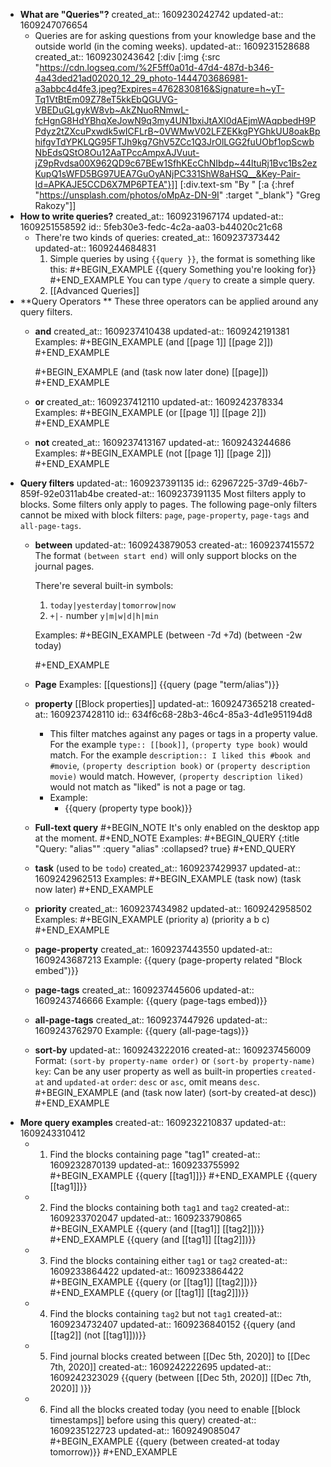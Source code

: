 - **What are "Queries"?**
  created_at:: 1609230242742
  updated-at:: 1609247076654
	- Queries are for asking questions from your knowledge base and the outside world (in the coming weeks).
	  updated-at:: 1609231528688
	  created_at:: 1609230243642
	  [:div [:img {:src "https://cdn.logseq.com/%2F5ff0a01d-47d4-487d-b346-4a43ded21ad02020_12_29_photo-1444703686981-a3abbc4d4fe3.jpeg?Expires=4762830816&Signature=h~yT-Tq1VtBtEm09Z78eT5kkEbQGUVG-VBEDuGLgykW8vb~AkZNuoRNmwL-fcHgnG8HdYBhqXeJowN9q3my4UN1bxiJtAXl0dAEjmWAqpbedH9PPdyz2tZXcuPxwdk5wICFLrB~0VWMwV02LFZEKkgPYGhkUU8oakBphifgvTdYPKLQG95FTJh9kg7GhV5ZCc1Q3JrOlLGG2fuUObf1opScwbNbEdsQStO8Ou12AaTPccAmpxAJVuut-jZ9pRvdsa00X962QD9c67BEw1SfhKEcChNIbdp~44ltuRj1Bvc1Bs2ezKupQ1sWFD5BG97UEA7GuOyANjPC331ShW8aHSQ__&Key-Pair-Id=APKAJE5CCD6X7MP6PTEA"}]]
	  [:div.text-sm "By " [:a {:href "https://unsplash.com/photos/oMpAz-DN-9I" :target "_blank"} "Greg Rakozy"]]
- **How to write queries?**
  created_at:: 1609231967174
  updated-at:: 1609251558592
  id:: 5feb30e3-fedc-4c2a-aa03-b44020c21c68
	- There're two kinds of queries:
	  created_at:: 1609237373442
	  updated-at:: 1609244684831
	  1. Simple queries by using `{{query }}`, the format is something like this:
	   #+BEGIN_EXAMPLE
	   {{query Something you're looking for}}
	   #+END_EXAMPLE
	   You can type `/query` to create a simple query.
	  2. [[Advanced Queries]]
- **Query Operators **
  These three operators can be applied around any query filters.
	- **and**
	  created_at:: 1609237410438
	  updated-at:: 1609242191381
	  Examples:
	  #+BEGIN_EXAMPLE
	  (and [[page 1]] [[page 2]])
	  #+END_EXAMPLE
	  
	  #+BEGIN_EXAMPLE
	  (and (task now later done) [[page]])
	  #+END_EXAMPLE
	- **or**
	  created_at:: 1609237412110
	  updated-at:: 1609242378334
	  Examples:
	  #+BEGIN_EXAMPLE
	  (or [[page 1]] [[page 2]])
	  #+END_EXAMPLE
	- **not**
	  created_at:: 1609237413167
	  updated-at:: 1609243244686
	  Examples:
	  #+BEGIN_EXAMPLE
	  (not [[page 1]] [[page 2]])
	  #+END_EXAMPLE
- **Query filters**
  updated-at:: 1609237391135
  id:: 62967225-37d9-46b7-859f-92e0311ab4be
  created-at:: 1609237391135
  Most filters apply to blocks. Some filters only apply to pages.
   The following page-only filters cannot be mixed with block filters: `page`,  `page-property`, `page-tags` and `all-page-tags`.
	- **between**
	  updated-at:: 1609243879053
	  created-at:: 1609237415572
	  The format `(between start end)` will only support blocks on the journal pages.
	  
	  There're several built-in symbols:
	   1. `today|yesterday|tomorrow|now`
	   2. `+|-` number `y|m|w|d|h|min`
	  
	  Examples:
	  #+BEGIN_EXAMPLE
	  (between -7d +7d)
	  (between -2w today)
	  
	  #+END_EXAMPLE
	- **Page**
	  Examples: [[questions]]
	  {{query (page "term/alias")}}
	- **property** [[Block properties]]
	  updated-at:: 1609247365218
	  created-at:: 1609237428110
	  id:: 634f6c68-28b3-46c4-85a3-4d1e951194d8
		- This filter matches against any pages or tags in a property value. For the example `type:: [[book]]`, `(property type book)` would match. For the example `description:: I liked this #book and #movie`, `(property description book)` or `(property description movie)` would match. However, `(property description liked)` would not match as "liked" is not a page or tag.
		- Example:
			- {{query (property type book)}}
	- **Full-text query**
	  #+BEGIN_NOTE
	  It's only enabled on the desktop app at the moment.
	  #+END_NOTE
	  Examples:
	  #+BEGIN_QUERY
	  {:title "Query: \"alias\""
	  :query "alias"
	  :collapsed? true}
	  #+END_QUERY
	- **task** (used to be `todo`)
	  created_at:: 1609237429937
	  updated-at:: 1609242962513
	  Examples:
	  #+BEGIN_EXAMPLE
	  (task now)
	  (task now later)
	  #+END_EXAMPLE
	- **priority**
	  created_at:: 1609237434982
	  updated-at:: 1609242958502
	  Examples:
	  #+BEGIN_EXAMPLE
	  (priority a)
	  (priority a b c)
	  #+END_EXAMPLE
	- **page-property**
	  created_at:: 1609237443550
	  updated-at:: 1609243687213
	  Example:
	  {{query (page-property related "Block embed")}}
	- **page-tags**
	  created_at:: 1609237445606
	  updated-at:: 1609243746666
	  Example:
	  {{query (page-tags embed)}}
	- **all-page-tags**
	  created_at:: 1609237447926
	  updated-at:: 1609243762970
	  Example:
	  {{query (all-page-tags)}}
	- **sort-by**
	  updated-at:: 1609243222016
	  created-at:: 1609237456009
	  Format: `(sort-by property-name order)` or `(sort-by property-name)`
	  `key`: Can be any user property as well as built-in properties `created-at`  and `updated-at`
	  `order`: `desc` or `asc`, omit means `desc`.
	  #+BEGIN_EXAMPLE
	  (and (task now later) (sort-by created-at desc))
	  #+END_EXAMPLE
- **More query examples**
  created-at:: 1609232210837
  updated-at:: 1609243310412
	- 1. Find the blocks containing page "tag1"
	  created-at:: 1609232870139
	  updated-at:: 1609233755992
	  #+BEGIN_EXAMPLE
	  {{query [[tag1]]}}
	  #+END_EXAMPLE
	  {{query [[tag1]]}}
	- 2. Find the blocks containing both `tag1` and `tag2`
	  created-at:: 1609233702047
	  updated-at:: 1609233790865
	  #+BEGIN_EXAMPLE
	  {{query (and [[tag1]] [[tag2]])}}
	  #+END_EXAMPLE
	  {{query (and [[tag1]] [[tag2]])}}
	- 3. Find the blocks containing either `tag1` or `tag2`
	  created-at:: 1609233864422
	  updated-at:: 1609233864422
	  #+BEGIN_EXAMPLE
	  {{query (or [[tag1]] [[tag2]])}}
	  #+END_EXAMPLE
	  {{query (or [[tag1]] [[tag2]])}}
	- 4. Find the blocks containing `tag2` but not `tag1`
	  created-at:: 1609234732407
	  updated-at:: 1609236840152
	  {{query (and [[tag2]] (not [[tag1]]))}}
	- 5. Find journal blocks created between [[Dec 5th, 2020]] to [[Dec 7th, 2020]]
	  created-at:: 1609242222695
	  updated-at:: 1609242323029
	  {{query (between [[Dec 5th, 2020]] [[Dec 7th, 2020]] )}}
	- 6. Find all the blocks created today (you need to enable [[block timestamps]] before using this query)
	  created-at:: 1609235122723
	  updated-at:: 1609249085047
	  #+BEGIN_EXAMPLE
	  {{query (between created-at today tomorrow)}}
	  #+END_EXAMPLE